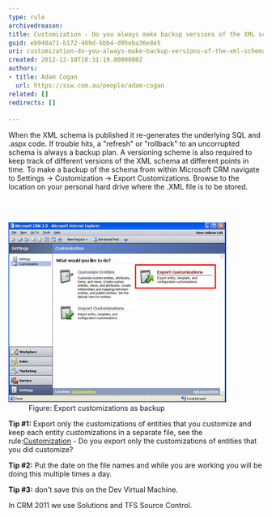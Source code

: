 ```yaml
---
type: rule
archivedreason: 
title: Customization - Do you always make backup versions of the XML schema? (CRM 4 only)
guid: eb940a71-b172-409d-bbb4-d95eba36e8e5
uri: customization-do-you-always-make-backup-versions-of-the-xml-schema-crm-4-only
created: 2012-12-10T18:31:19.0000000Z
authors:
- title: Adam Cogan
  url: https://ssw.com.au/people/adam-cogan
related: []
redirects: []

---
```



<p>When the XML schema is published it re-generates the underlying SQL and .aspx code. If trouble hits, a "refresh" or "rollback" to an uncorrupted schema is always a backup plan. A versioning scheme is also required to keep track of different versions of the XML schema at different points in time. To make a backup of the schema from within Microsoft CRM navigate to Settings -> Customization -> Export Customizations. Browse to the location on your personal hard drive where the .XML file is to be stored. </p>
<br><excerpt class='endintro'></excerpt><br>
<dl class="image"><dt><img alt="Microsoft CRM Customization Pane" src="CRM_CustomizationPane.jpg" /></dt>
<dd>Figure: Export customizations as backup </dd></dl>
<p><strong>Tip #1:</strong> Export only the customizations of entities that you customize and keep each entity customizations in a separate file, see the rule:<a href="/Pages/Only-export-the-customizations-and-related-ones-that-you-have-made.aspx">Customization</a><span></span><span> - Do you export only the customizations of entities that you did customize?</span></p>
<p><strong>Tip #2:</strong> Put the date on the file names and while you are working you will be doing this multiple times a day. </p>
<p><strong>Tip #3:</strong> don't save this on the Dev Virtual Machine. </p><p>In CRM 2011 we use Solutions and TFS Source Control.</p>


